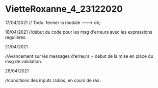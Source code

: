 # VietteRoxanne_4_23122020

17/04/2021
// Todo: fermer la modale ---> ok;

18/04/2021
//début du code pour les msg d'erreurs avec les expressions régulières.

21/04/2021

//Avancement sur les messages d'erreurs + debut de la mise en place du msg de validation. 

26/04/2021

//conditions des inputs radios, en cours de réa.